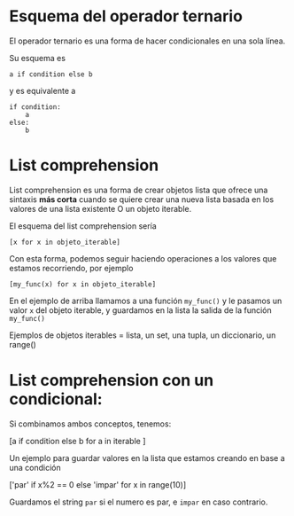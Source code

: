 



# Esquema del operador ternario

El operador ternario es una forma de hacer condicionales en una sola línea.

Su esquema es
```
a if condition else b
```

y es equivalente a

```
if condition:
    a
else: 
    b
```



# List comprehension

List comprehension es una forma de crear objetos lista que ofrece una sintaxis __más corta__ cuando se quiere crear una nueva lista basada en los valores de una lista existente O un objeto iterable.

El esquema del list comprehension sería

```
[x for x in objeto_iterable]
```

Con esta forma, podemos seguir haciendo operaciones a los valores que estamos recorriendo, por ejemplo

```
[my_func(x) for x in objeto_iterable]
```
En el ejemplo de arriba llamamos a una función `my_func()` y le pasamos un valor `x` del objeto iterable, y guardamos en la lista la salida de la función `my_func()`

Ejemplos de objetos iterables = lista, un set, una tupla, un diccionario, un range()


# List comprehension con un condicional:

Si combinamos ambos conceptos, tenemos:

[a if condition else b for a in iterable ]


Un ejemplo para guardar valores en la lista que estamos creando en base a una condición

['par' if x%2 == 0 else 'impar' for x in range(10)]

Guardamos el string `par` si el numero es par, e `impar` en caso contrario.


